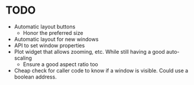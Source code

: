 #  TODO
 
- Automatic layout buttons
    - Honor the preferred size
- Automatic layout for new windows
- API to set window properties
- Plot widget that allows zooming, etc. While still having a good auto-scaling
    - Ensure  a good aspect ratio too
- Cheap check for caller code to know if a window is visible. Could use a boolean address.
